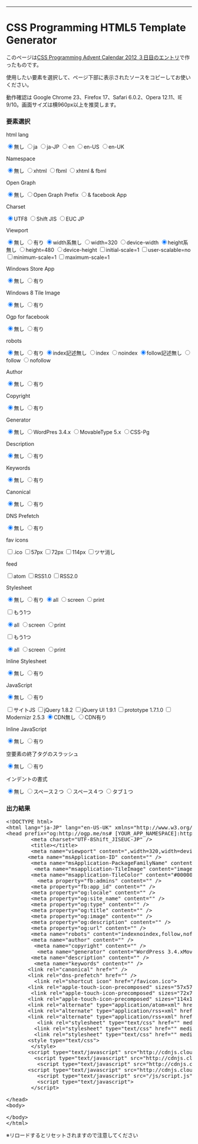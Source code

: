 <link rel="stylesheet" href="26/generator.css" media="all">

___

<h1>CSS Programming HTML5 Template Generator</h1>

<p class="desc">このページは<a href="/archives/25.html">CSS Programming Advent Calendar 2012 ３日目のエントリ</a>で作ったものです。</p>
<p class="desc">使用したい要素を選択して、ページ下部に表示されたソースをコピーしてお使いください。</p>
<p class="desc">動作確認は Google Chrome 23、Firefox 17、Safari 6.0.2、Opera 12.11、IE 9/10。画面サイズは横960px以上を推奨します。</p>

<h3 id="slct_head">要素選択</h3>
<div id="generator">

<p class="Els" id="E_lang">html lang</p>
<input type="radio" name="S_lang" id="S_lang_none" checked><label for="S_lang_none" class="B_f"><span>無し</span></label>
<input type="radio" name="S_lang" id="S_lang_ja"><label for="S_lang_ja" class="B_"><span>ja</span></label>
<input type="radio" name="S_lang" id="S_lang_jp"><label for="S_lang_jp" class="B_"><span>ja-JP</span></label>
<input type="radio" name="S_lang" id="S_lang_en"><label for="S_lang_en" class="B_"><span>en</span></label>
<input type="radio" name="S_lang" id="S_lang_us"><label for="S_lang_us" class="B_"><span>en-US</span></label>
<input type="radio" name="S_lang" id="S_lang_uk"><label for="S_lang_uk" class="B_l"><span>en-UK</span></label>

<p class="Els" id="E_ns">Namespace</p>
<input type="radio" name="S_ns" id="S_ns_none" checked><label for="S_ns_none" class="B_f"><span>無し</span></label>
<input type="radio" name="S_ns" id="S_ns_xhtml"><label for="S_ns_xhtml" class="B_"><span>xhtml</span></label>
<input type="radio" name="S_ns" id="S_ns_fbml"><label for="S_ns_fbml" class="B_"><span>fbml</span></label>
<input type="radio" name="S_ns" id="S_ns_both"><label for="S_ns_both" class="B_l"><span>xhtml & fbml</span></label>

<p class="Els" id="E_ns2">Open Graph</p>
<input type="radio" name="S_ns2" id="S_ns2_none" checked><label for="S_ns2_none" class="B_f"><span>無し</span></label>
<input type="radio" name="S_ns2" id="S_ns2_prefix"><label for="S_ns2_prefix" class="B_"><span>Open Graph Prefix</span></label>
<input type="radio" name="S_ns2" id="S_ns2_fb_app"><label for="S_ns2_fb_app" class="B_l"><span>& facebook App</span></label>

<p class="Els" id="E_char">Charset</p>
<input type="radio" name="S_char" id="S_char_utf8" checked><label for="S_char_utf8" class="B_f"><span>UTF8</span></label>
<input type="radio" name="S_char" id="S_char_sjis"><label for="S_char_sjis" class="B_"><span>Shift JIS</span></label>
<input type="radio" name="S_char" id="S_char_euc"><label for="S_char_euc" class="B_l"><span>EUC JP</span></label>

<p class="Els" id="E_vp">Viewport</p>
<input type="radio" name="S_vp" id="S_vp_none" checked><label for="S_vp_none" class="B_f"><span>無し</span></label>
<input type="radio" name="S_vp" id="S_vp"><label for="S_vp" class="B_l"><span>有り</span></label>
<input type="radio" name="S_vp1" id="S_vp_width" checked><label for="S_vp_width" class="B_f"><span>width系無し</span></label>
<input type="radio" name="S_vp1" id="S_vp_width_320"><label for="S_vp_width_320" class="B_"><span>width=320</span></label>
<input type="radio" name="S_vp1" id="S_vp_width_device"><label for="S_vp_width_device" class="B_l"><span>device-width</span></label>
<input type="radio" name="S_vp2" id="S_vp_height" checked><label for="S_vp_height" class="B_f"><span>height系無し</span></label>
<input type="radio" name="S_vp2" id="S_vp_height_480"><label for="S_vp_height_480" class="B_"><span>height=480</span></label>
<input type="radio" name="S_vp2" id="S_vp_height_device"><label for="S_vp_height_device" class="B_l"><span>device-height</span></label>
<input type="checkbox" name="S_vp3" id="S_vp_op_iscale"><label for="S_vp_op_iscale" class="B_f"><span>initial-scale=1</span></label>
<input type="checkbox" name="S_vp3" id="S_vp_op_uscale"><label for="S_vp_op_uscale" class="B_"><span>user-scalable=no</span></label>
<input type="checkbox" name="S_vp3" id="S_vp_op_minscale"><label for="S_vp_op_minscale" class="B_"><span>minimum-scale=1</span></label>
<input type="checkbox" name="S_vp3" id="S_vp_op_maxscale"><label for="S_vp_op_maxscale" class="B_l"><span>maximum-scale=1</span></label>

<p class="Els" id="E_win_app">Windows Store App</p>
<input type="radio" name="S_win_app" id="S_win_app_none" checked><label for="S_win_app_none" class="B_f"><span>無し</span></label>
<input type="radio" name="S_win_app" id="S_win_app"><label for="S_win_app" class="B_l"><span>有り</span></label>

<p class="Els" id="E_win_tile">Windows 8 Tile Image</p>
<input type="radio" name="S_win_tile" id="S_win_tile_none" checked><label for="S_win_tile_none" class="B_f"><span>無し</span></label>
<input type="radio" name="S_win_tile" id="S_win_tile"><label for="S_win_tile" class="B_l"><span>有り</span></label>

<p class="Els" id="E_ogp">Ogp for facebook</p>
<input type="radio" name="S_og_fbset" id="S_og_fbset_none" checked><label for="S_og_fbset_none" class="B_f"><span>無し</span></label>
<input type="radio" name="S_og_fbset" id="S_og_fbset"><label for="S_og_fbset" class="B_l"><span>有り</span></label>

<p class="Els" id="E_robots">robots</p>
<input type="radio" name="S_robots" id="S_robots_none" checked><label for="S_robots_none" class="B_f"><span>無し</span></label>
<input type="radio" name="S_robots" id="S_robots"><label for="S_robots" class="B_l"><span>有り</span></label>
<input type="radio" name="S_robots1" id="S_robots_none_i" checked><label for="S_robots_none_i" class="B_i B_f"><span>index記述無し</span></label>
<input type="radio" name="S_robots1" id="S_robots_index"><label for="S_robots_index" class="B_"><span>index</span></label>
<input type="radio" name="S_robots1" id="S_robots_noindex"><label for="S_robots_noindex" class="B_l"><span>noindex</span></label>
<input type="radio" name="S_robots2" id="S_robots_none_f" checked><label for="S_robots_none_f" class="B_i B_f"><span>follow記述無し</span></label>
<input type="radio" name="S_robots2" id="S_robots_follow"><label for="S_robots_follow" class="B_"><span>follow</span></label>
<input type="radio" name="S_robots2" id="S_robots_nofollow"><label for="S_robots_nofollow" class="B_l"><span>nofollow</span></label>

<p class="Els" id="E_author">Author</p>
<input type="radio" name="S_author" id="S_author_none" checked><label for="S_author_none" class="B_f"><span>無し</span></label>
<input type="radio" name="S_author" id="S_author"><label for="S_author" class="B_l"><span>有り</span></label>

<p class="Els" id="E_copyright">Copyright</p>
<input type="radio" name="S_copyright" id="S_copyright_none" checked><label for="S_copyright_none" class="B_f"><span>無し</span></label>
<input type="radio" name="S_copyright" id="S_copyright"><label for="S_copyright" class="B_l"><span>有り</span></label>

<p class="Els" id="E_generator">Generator</p>
<input type="radio" name="S_generator" id="S_generator_none" checked><label for="S_generator_none" class="B_f"><span>無し</span></label>
<input type="radio" name="S_generator" id="S_generator_wp"><label for="S_generator_wp" class="B_"><span>WordPres 3.4.x</span></label>
<input type="radio" name="S_generator" id="S_generator_mt"><label for="S_generator_mt" class="B_"><span>MovableType 5.x</span></label>
<input type="radio" name="S_generator" id="S_generator_csspg"><label for="S_generator_csspg" class="B_l"><span>CSS-Pg</span></label>

<p class="Els" id="E_description">Description</p>
<input type="radio" name="S_description" id="S_description_none" checked><label for="S_description_none" class="B_f"><span>無し</span></label>
<input type="radio" name="S_description" id="S_description"><label for="S_description" class="B_l"><span>有り</span></label>

<p class="Els" id="E_keywords">Keywords</p>
<input type="radio" name="S_keywords" id="S_keywords_none" checked><label for="S_keywords_none" class="B_f"><span>無し</span></label>
<input type="radio" name="S_keywords" id="S_keywords"><label for="S_keywords" class="B_l"><span>有り</span></label>

<p class="Els" id="E_canonical">Canonical</p>
<input type="radio" name="S_canonical" id="S_canonical_none" checked><label for="S_canonical_none" class="B_f"><span>無し</span></label>
<input type="radio" name="S_canonical" id="S_canonical"><label for="S_canonical" class="B_l"><span>有り</span></label>

<p class="Els" id="E_dns">DNS Prefetch</p>
<input type="radio" name="S_dns_prefetch" id="S_dns_prefetch_none" checked><label for="S_dns_prefetch_none" class="B_f"><span>無し</span></label>
<input type="radio" name="S_dns_prefetch" id="S_dns_prefetch"><label for="S_dns_prefetch" class="B_l"><span>有り</span></label>

<p class="Els" id="E_favicon">fav icons</p>
<input type="checkbox" name="S_favicon" id="S_favicon_ico"><label for="S_favicon_ico" class="B_f"><span>.ico</span></label>
<input type="checkbox" name="S_favicon" id="S_favicon_touch57"><label for="S_favicon_touch57" class="B_"><span>57px</span></label>
<input type="checkbox" name="S_favicon" id="S_favicon_touch72"><label for="S_favicon_touch72" class="B_"><span>72px</span></label>
<input type="checkbox" name="S_favicon" id="S_favicon_touch114"><label for="S_favicon_touch114" class="B_"><span>114px</span></label>
<input type="checkbox" name="S_favicon" id="S_favicon_touch_precomposed"><label for="S_favicon_touch_precomposed" class="B_l"><span>ツヤ消し</span></label>

<p class="Els" id="E_feed">feed</p>
<input type="checkbox" name="S_feed" id="S_feed_atom"><label for="S_feed_atom" class="B_f"><span>atom</span></label>
<input type="checkbox" name="S_feed" id="S_feed_rss1"><label for="S_feed_rss1" class="B_"><span>RSS1.0</span></label>
<input type="checkbox" name="S_feed" id="S_feed_rss2"><label for="S_feed_rss2" class="B_l"><span>RSS2.0</span></label>

<p class="Els" id="E_style">Stylesheet</p>
<input type="radio" name="S_style_ext1" id="S_style_ext1_none" checked><label for="S_style_ext1_none" class="B_f"><span>無し</span></label>
<input type="radio" name="S_style_ext1" id="S_style_ext1"><label for="S_style_ext1" class="B_l"><span>有り</span></label>
<input type="radio" name="S_style_media1" id="S_style_media1_all" checked><label for="S_style_media1_all" class="B_f"><span>all</span></label>
<input type="radio" name="S_style_media1" id="S_style_media1_screen"><label for="S_style_media1_screen" class="B_"><span>screen</span></label>
<input type="radio" name="S_style_media1" id="S_style_media1_print"><label for="S_style_media1_print" class="B_l"><span>print</span></label>

<input type="checkbox" name="S_style_ext2" id="S_style_ext2"><label for="S_style_ext2" class="B_f B_l"><span>もう1つ</span></label>

<input type="radio" name="S_style_media2" id="S_style_media2_all" checked><label for="S_style_media2_all" class="B_f"><span>all</span></label>
<input type="radio" name="S_style_media2" id="S_style_media2_screen"><label for="S_style_media2_screen" class="B_"><span>screen</span></label>
<input type="radio" name="S_style_media2" id="S_style_media2_print"><label for="S_style_media2_print" class="B_l"><span>print</span></label>

<input type="checkbox" name="S_style_ext3" id="S_style_ext3"><label for="S_style_ext3" class="B_f B_l"><span>もう1つ</span></label>

<input type="radio" name="S_style_media3" id="S_style_media3_all" checked><label for="S_style_media3_all" class="B_f"><span>all</span></label>
<input type="radio" name="S_style_media3" id="S_style_media3_screen"><label for="S_style_media3_screen" class="B_"><span>screen</span></label>
<input type="radio" name="S_style_media3" id="S_style_media3_print"><label for="S_style_media3_print" class="B_l"><span>print</span></label>

<p class="Els" id="E_style_inline">Inline Stylesheet</p>
<input type="radio" name="S_style_inline" id="S_style_inline_none" checked><label for="S_style_inline_none" class="B_f"><span>無し</span></label>
<input type="radio" name="S_style_inline" id="S_style_inline"><label for="S_style_inline" class="B_l"><span>有り</span></label>

<p class="Els" id="E_js">JavaScript</p>
<input type="radio" name="S_js" id="S_js_none" checked><label for="S_js_none" class="B_f"><span>無し</span></label>
<input type="radio" name="S_js" id="S_js"><label for="S_js" class="B_l"><span>有り</span></label>

<input type="checkbox" name="S_js_" id="S_js_site"><label for="S_js_site" class="B_f"><span>サイトJS</span></label>
<input type="checkbox" name="S_js_" id="S_js_jq"><label for="S_js_jq" class="B_"><span>jQuery 1.8.2</span></label>
<input type="checkbox" name="S_js_" id="S_js_jqui"><label for="S_js_jqui" class="B_"><span>jQuery UI 1.9.1</span></label>
<input type="checkbox" name="S_js_" id="S_js_prototype"><label for="S_js_prototype" class="B_"><span>prototype 1.7.1.0</span></label>
<input type="checkbox" name="S_js_" id="S_js_modernizr"><label for="S_js_modernizr" class="B_l"><span>Modernizr 2.5.3</span></label>
<input type="radio" name="S_js_cdn" id="S_js_cdn_none" checked><label for="S_js_cdn_none" class="B_i B_f"><span>CDN無し</span></label>
<input type="radio" name="S_js_cdn" id="S_js_cdn"><label for="S_js_cdn" class="B_l"><span>CDN有り</span></label>

<p class="Els" id="E_js_inline">Inline JavaScript</p>
<input type="radio" name="S_js_inline" id="S_js_inline_none" checked><label for="S_js_inline_none" class="B_f"><span>無し</span></label>
<input type="radio" name="S_js_inline" id="S_js_inline"><label for="S_js_inline" class="B_l"><span>有り</span></label>


<p class="Els" id="E_empty">空要素の終了タグのスラッシュ</p>
<input type="radio" name="S_empty_option" id="S_empty_option_none" checked><label for="S_empty_option_none" class="B_f"><span>無し</span></label>
<input type="radio" name="S_empty_option" id="S_empty_option"><label for="S_empty_option" class="B_l"><span>有り</span></label>

<p class="Els" id="E_indent">インデントの書式</p>
<input type="radio" name="S_indent_option" id="S_indent_option_none" checked><label for="S_indent_option_none" class="B_f"><span>無し</span></label>
<input type="radio" name="S_indent_option" id="S_indent_option_s2"><label for="S_indent_option_s2" class="B_"><span>スペース２つ</span></label>
<input type="radio" name="S_indent_option" id="S_indent_option_s4"><label for="S_indent_option_s4" class="B_"><span>スペース４つ</span></label>
<input type="radio" name="S_indent_option" id="S_indent_option_t1"><label for="S_indent_option_t1" class="B_l"><span>タブ１つ</span></label>


<h3 id="gend_head">出力結果</h3>
<div id="gend">
<pre>&lt;!DOCTYPE html&gt;
&lt;html<span id="G_lang_ja"> lang="ja<span id="G_lang_jp">-JP</span>"</span><span id="G_lang_en"> lang="en<span id="G_lang_us">-US</span><span id="G_lang_uk">-UK</span>"</span><span id="G_ns_xhtml"> xmlns="http://www.w3.org/1999/xhtml"</span><span id="G_ns_fbml"> xmlns:fb="https://www.facebook.com/2008/fbml"</span>&gt;
&lt;head<span id="G_ns_prefix"> prefix="og:http://ogp.me/ns#<span id="G_ns_fb_app"> [YOUR_APP_NAMESPACE]:http://ogp.me/ns/apps/[YOUR_APP_NAMESPACE]#</span>"</span>&gt;
<span class="G_indent_s2">  </span><span class="G_indent_s4">    </span><span class="G_indent_t1">	</span>&lt;meta charset="<span id="G_char_utf8">UTF-8</span><span id="G_char_sjis">Shift_JIS</span><span id="G_char_euc">EUC-JP</span>"<span class="G_empty_elm"> /</span>&gt;
<span class="G_indent_s2">  </span><span class="G_indent_s4">    </span><span class="G_indent_t1">	</span>&lt;title&gt;&lt;/title&gt;
<span id="G_vp"><span class="G_indent_s2">  </span><span class="G_indent_s4">    </span><span class="G_indent_t1">	</span>&lt;meta name="viewport" content="<span id="G_vp_width_320"><span class="G_sep">,</span>width=320</span><span id="G_vp_width_device"><span class="G_sep">,</span>width=device-width</span><span id="G_vp_height_480"><span class="G_sep">,</span>height=480</span><span id="G_vp_height_device"><span class="G_sep">,</span>height=device-height</span><span id="G_vp_op_iscale"><span class="G_sep">,</span>initial-scale=1</span><span id="G_vp_op_uscale"><span class="G_sep">,</span>user-scalable=no</span><span id="G_vp_op_minscale"><span class="G_sep">,</span>minimum-scale=1</span><span id="G_vp_op_maxscale"><span class="G_sep">,</span>maximum-scale=1</span>"<span class="G_empty_elm"> /</span>&gt;&#13;&#10;</span><span id="G_win_app"><span class="G_indent_s2">  </span><span class="G_indent_s4">    </span><span class="G_indent_t1">	</span>&lt;meta name="msApplication-ID" content=""<span class="G_empty_elm"> /</span>&gt;
<span class="G_indent_s2">  </span><span class="G_indent_s4">    </span><span class="G_indent_t1">	</span>&lt;meta name="msApplication-PackageFamilyName" content=""<span class="G_empty_elm"> /</span>&gt;&#13;&#10;</span><span id="G_win_tile"><span class="G_indent_s2">  </span><span class="G_indent_s4">    </span><span class="G_indent_t1">	</span>&lt;meta name="msapplication-TileImage" content="images/favicon114.png"<span class="G_empty_elm"> /</span>&gt;
<span class="G_indent_s2">  </span><span class="G_indent_s4">    </span><span class="G_indent_t1">	</span>&lt;meta name="msapplication-TileColor" content="#000000"<span class="G_empty_elm"> /</span>&gt;&#13;&#10;</span><span id="G_og_fbset"><span class="G_indent_s2">  </span><span class="G_indent_s4">    </span><span class="G_indent_t1">	</span>&lt;meta property="fb:admins" content=""<span class="G_empty_elm"> /</span>&gt;
<span class="G_indent_s2">  </span><span class="G_indent_s4">    </span><span class="G_indent_t1">	</span>&lt;meta property="fb:app_id" content=""<span class="G_empty_elm"> /</span>&gt;
<span class="G_indent_s2">  </span><span class="G_indent_s4">    </span><span class="G_indent_t1">	</span>&lt;meta property="og:locale" content=""<span class="G_empty_elm"> /</span>&gt;
<span class="G_indent_s2">  </span><span class="G_indent_s4">    </span><span class="G_indent_t1">	</span>&lt;meta property="og:site_name" content=""<span class="G_empty_elm"> /</span>&gt;
<span class="G_indent_s2">  </span><span class="G_indent_s4">    </span><span class="G_indent_t1">	</span>&lt;meta property="og:type" content=""<span class="G_empty_elm"> /</span>&gt;
<span class="G_indent_s2">  </span><span class="G_indent_s4">    </span><span class="G_indent_t1">	</span>&lt;meta property="og:title" content=""<span class="G_empty_elm"> /</span>&gt;
<span class="G_indent_s2">  </span><span class="G_indent_s4">    </span><span class="G_indent_t1">	</span>&lt;meta property="og:image" content=""<span class="G_empty_elm"> /</span>&gt;
<span class="G_indent_s2">  </span><span class="G_indent_s4">    </span><span class="G_indent_t1">	</span>&lt;meta property="og:description" content=""<span class="G_empty_elm"> /</span>&gt;
<span class="G_indent_s2">  </span><span class="G_indent_s4">    </span><span class="G_indent_t1">	</span>&lt;meta property="og:url" content=""<span class="G_empty_elm"> /</span>&gt;&#13;&#10;</span><span id="G_robots"><span class="G_indent_s2">  </span><span class="G_indent_s4">    </span><span class="G_indent_t1">	</span>&lt;meta name="robots" content="<span id="G_robots_index">index</span><span id="G_robots_noindex">noindex</span><span id="G_robots_follow"><span class="G_sep">,</span>follow</span><span id="G_robots_nofollow"><span class="G_sep">,</span>nofollow</span>"<span class="G_empty_elm"> /</span>&gt;&#13;&#10;</span><span id="G_author"><span class="G_indent_s2">  </span><span class="G_indent_s4">    </span><span class="G_indent_t1">	</span>&lt;meta name="author" content=""<span class="G_empty_elm"> /</span>&gt;&#13;&#10;</span><span id="G_copyright"><span class="G_indent_s2">  </span><span class="G_indent_s4">    </span><span class="G_indent_t1">	</span>&lt;meta name="copyright" content=""<span class="G_empty_elm"> /</span>&gt;&#13;&#10;</span><span id="G_generator"><span class="G_indent_s2">  </span><span class="G_indent_s4">    </span><span class="G_indent_t1">	</span>&lt;meta name="generator" content="<span id="G_generator_wp">WordPress 3.4.x</span><span id="G_generator_mt">MovableType 5.x</span><span id="G_generator_csspg">CSS Programming HTML5 Template Generator</span>"<span class="G_empty_elm"> /</span>&gt;&#13;&#10;</span><span id="G_description"><span class="G_indent_s2">  </span><span class="G_indent_s4">    </span><span class="G_indent_t1">	</span>&lt;meta name="description" content=""<span class="G_empty_elm"> /</span>&gt;&#13;&#10;</span><span id="G_keywords"><span class="G_indent_s2">  </span><span class="G_indent_s4">    </span><span class="G_indent_t1">	</span>&lt;meta name="keywords" content=""<span class="G_empty_elm"> /</span>&gt;&#13;&#10;</span><span id="G_canonical"><span class="G_indent_s2">  </span><span class="G_indent_s4">    </span><span class="G_indent_t1">	</span>&lt;link rel="canonical" href=""<span class="G_empty_elm"> /</span>&gt;&#13;&#10;</span><span id="G_dns_prefetch"><span class="G_indent_s2">  </span><span class="G_indent_s4">    </span><span class="G_indent_t1">	</span>&lt;link rel="dns-prefetch" href=""<span class="G_empty_elm"> /</span>&gt;&#13;&#10;</span><span id="G_favicon_ico"><span class="G_indent_s2">  </span><span class="G_indent_s4">    </span><span class="G_indent_t1">	</span>&lt;link rel="shortcut icon" href="/favicon.ico"&gt;&#13;&#10;</span><span id="G_favicon_touch57"><span class="G_indent_s2">  </span><span class="G_indent_s4">    </span><span class="G_indent_t1">	</span>&lt;link rel="apple-touch-icon<span class="G_precomposed">-precomposed</span>" sizes="57x57" href="images/favicon57.png"<span class="G_empty_elm"> /</span>&gt;&#13;&#10;</span><span id="G_favicon_touch72"><span class="G_indent_s2">  </span><span class="G_indent_s4">    </span><span class="G_indent_t1">	</span>&lt;link rel="apple-touch-icon<span class="G_precomposed">-precomposed</span>" sizes="72x72" href="images/favicon72.png"<span class="G_empty_elm"> /</span>&gt;&#13;&#10;</span><span id="G_favicon_touch114"><span class="G_indent_s2">  </span><span class="G_indent_s4">    </span><span class="G_indent_t1">	</span>&lt;link rel="apple-touch-icon<span class="G_precomposed">-precomposed</span>" sizes="114x114" href="images/favicon114.png"<span class="G_empty_elm"> /</span>&gt;&#13;&#10;</span><span id="G_feed_atom"><span class="G_indent_s2">  </span><span class="G_indent_s4">    </span><span class="G_indent_t1">	</span>&lt;link rel="alternate" type="application/atom+xml" href="/feed/atom.xml" title=""<span class="G_empty_elm"> /</span>&gt;&#13;&#10;</span><span id="G_feed_rss1"><span class="G_indent_s2">  </span><span class="G_indent_s4">    </span><span class="G_indent_t1">	</span>&lt;link rel="alternate" type="application/rss+xml" href="/feed/index.rdf" title=""<span class="G_empty_elm"> /</span>&gt;&#13;&#10;</span><span id="G_feed_rss2"><span class="G_indent_s2">  </span><span class="G_indent_s4">    </span><span class="G_indent_t1">	</span>&lt;link rel="alternate" type="application/rss+xml" href="/feed/index.xml" title=""<span class="G_empty_elm"> /</span>&gt;&#13;&#10;</span><span id="G_style_ext1"><span class="G_indent_s2">  </span><span class="G_indent_s4">    </span><span class="G_indent_t1">	</span>&lt;link rel="stylesheet" type="text/css" href="" media="<span id="G_style_media1_all">all</span><span id="G_style_media1_screen"><span class="G_sep">,</span>screen</span><span id="G_style_media1_print"><span class="G_sep">,</span>print</span>"<span class="G_empty_elm"> /</span>&gt;&#13;&#10;</span><span id="G_style_ext2"><span class="G_indent_s2">  </span><span class="G_indent_s4">    </span><span class="G_indent_t1">	</span>&lt;link rel="stylesheet" type="text/css" href="" media="<span id="G_style_media2_all">all</span><span id="G_style_media2_screen"><span class="G_sep">,</span>screen</span><span id="G_style_media2_print"><span class="G_sep">,</span>print</span>"<span class="G_empty_elm"> /</span>&gt;&#13;&#10;</span><span id="G_style_ext3"><span class="G_indent_s2">  </span><span class="G_indent_s4">    </span><span class="G_indent_t1">	</span>&lt;link rel="stylesheet" type="text/css" href="" media="<span id="G_style_media3_all">all</span><span id="G_style_media3_screen"><span class="G_sep">,</span>screen</span><span id="G_style_media3_print"><span class="G_sep">,</span>print</span>"<span class="G_empty_elm"> /</span>&gt;&#13;&#10;</span><span id="G_style_inline"><span class="G_indent_s2">  </span><span class="G_indent_s4">    </span><span class="G_indent_t1">	</span>&lt;style type="text/css"&gt;
<span class="G_indent_s2">  </span><span class="G_indent_s4">    </span><span class="G_indent_t1">	</span>&lt;/style&gt;&#13;&#10;</span><span id="G_js_jq"><span class="G_indent_s2">  </span><span class="G_indent_s4">    </span><span class="G_indent_t1">	</span>&lt;script type="text/javascript" src="<span class="G_js_cdn">http://cdnjs.cloudflare.com/ajax/libs/jquery/1.8.2</span><span class="G_js_cdn_none">/js</span>/jquery.min.js"&gt;&lt;/script&gt;&#13;&#10;</span><span id="G_js_ex"><span id="G_js_jqui"><span class="G_indent_s2">  </span><span class="G_indent_s4">    </span><span class="G_indent_t1">	</span>&lt;script type="text/javascript" src="<span class="G_js_cdn">http://cdnjs.cloudflare.com/ajax/libs/jqueryui/1.9.1</span><span class="G_js_cdn_none">/js</span>/jquery_ui.min.js"&gt;&lt;/script&gt;&#13;&#10;</span><span id="G_js_prototype"><span class="G_indent_s2">  </span><span class="G_indent_s4">    </span><span class="G_indent_t1">	</span>&lt;script type="text/javascript" src="<span class="G_js_cdn">http://cdnjs.cloudflare.com/ajax/libs/prototype/1.7.1.0</span><span class="G_js_cdn_none">/js</span>/prototype.js"&gt;&lt;/script&gt;&#13;&#10;</span><span id="G_js_modernizr"><span class="G_indent_s2">  </span><span class="G_indent_s4">    </span><span class="G_indent_t1">	</span>&lt;script type="text/javascript" src="<span class="G_js_cdn">http://cdnjs.cloudflare.com/ajax/libs/modernizr/2.5.3</span><span class="G_js_cdn_none">/js</span>/modernizr.min.js"&gt;&lt;/script&gt;&#13;&#10;</span><span id="G_js_site"><span class="G_indent_s2">  </span><span class="G_indent_s4">    </span><span class="G_indent_t1">	</span>&lt;script type="text/javascript" src="/js/script.js"&gt;&lt;/script&gt;&#13;&#10;</span></span><span id="G_js_inline"><span class="G_indent_s2">  </span><span class="G_indent_s4">    </span><span class="G_indent_t1">	</span>&lt;script type="text/javascript"&gt;
<span class="G_indent_s2">  </span><span class="G_indent_s4">    </span><span class="G_indent_t1">	</span>&lt;/script&gt;&#13;&#10;</span>
&lt;/head&gt;
&lt;body&gt;&#13;&#10;&#13;&#10;&lt;/body&gt;
&lt;/html&gt;</pre></div><!-- /#gend -->

<p class="note">※リロードするとリセットされますので注意してください</p>
</div><!-- /#generator -->

